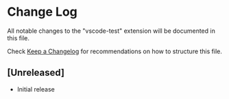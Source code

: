 # Change Log

All notable changes to the "vscode-test" extension will be documented in this file.

Check [Keep a Changelog](http://keepachangelog.com/) for recommendations on how to structure this file.

## [Unreleased]

- Initial release
